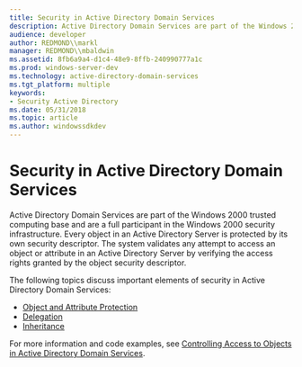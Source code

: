 ```yaml
---
title: Security in Active Directory Domain Services
description: Active Directory Domain Services are part of the Windows 2000 trusted computing base and are a full participant in the Windows 2000 security infrastructure.
audience: developer
author: REDMOND\\markl
manager: REDMOND\\mbaldwin
ms.assetid: 8fb6a9a4-d1c4-48e9-8ffb-240990777a1c
ms.prod: windows-server-dev
ms.technology: active-directory-domain-services
ms.tgt_platform: multiple
keywords:
- Security Active Directory
ms.date: 05/31/2018
ms.topic: article
ms.author: windowssdkdev
---
```


# Security in Active Directory Domain Services

Active Directory Domain Services are part of the Windows 2000 trusted computing base and are a full participant in the Windows 2000 security infrastructure. Every object in an Active Directory Server is protected by its own security descriptor. The system validates any attempt to access an object or attribute in an Active Directory Server by verifying the access rights granted by the object security descriptor.

The following topics discuss important elements of security in Active Directory Domain Services:

-   [Object and Attribute Protection](object-and-attribute-protection.md)
-   [Delegation](delegation.md)
-   [Inheritance](inheritance.md)

For more information and code examples, see [Controlling Access to Objects in Active Directory Domain Services](controlling-access-to-objects-in-active-directory-domain-services.md).

 

 




